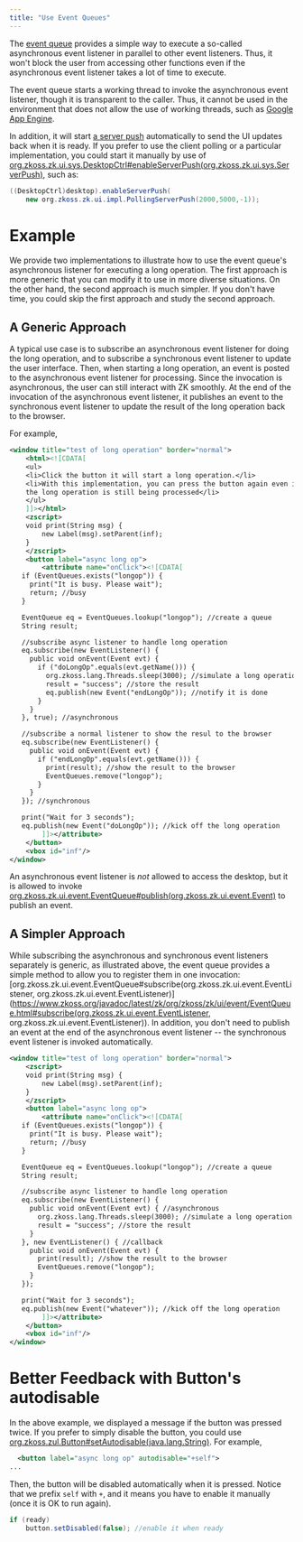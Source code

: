 ```yaml
---
title: "Use Event Queues"
---
```




The [event queue]({{site.baseurl}}/zk_dev_ref/event_handling/event_queues)
provides a simple way to execute a so-called asynchronous event listener
in parallel to other event listeners. Thus, it won't block the user from
accessing other functions even if the asynchronous event listener takes
a lot of time to execute.

The event queue starts a working thread to invoke the asynchronous event
listener, though it is transparent to the caller. Thus, it cannot be
used in the environment that does not allow the use of working threads,
such as [Google App Engine](http://code.google.com/appengine/).

In addition, it will start [a server push]({{site.baseurl}}/zk_dev_ref/server_push/server_push) automatically to
send the UI updates back when it is ready. If you prefer to use the
client polling or a particular implementation, you could start it
manually by use of
[org.zkoss.zk.ui.sys.DesktopCtrl#enableServerPush(org.zkoss.zk.ui.sys.ServerPush)](https://www.zkoss.org/javadoc/latest/zk/org/zkoss/zk/ui/sys/DesktopCtrl.html#enableServerPush(org.zkoss.zk.ui.sys.ServerPush)),
such as:

```java
((DesktopCtrl)desktop).enableServerPush(
    new org.zkoss.zk.ui.impl.PollingServerPush(2000,5000,-1));
```

# Example

We provide two implementations to illustrate how to use the event
queue's asynchronous listener for executing a long operation. The first
approach is more generic that you can modify it to use in more diverse
situations. On the other hand, the second approach is much simpler. If
you don't have time, you could skip the first approach and study the
second approach.

## A Generic Approach

A typical use case is to subscribe an asynchronous event listener for
doing the long operation, and to subscribe a synchronous event listener
to update the user interface. Then, when starting a long operation, an
event is posted to the asynchronous event listener for processing. Since
the invocation is asynchronous, the user can still interact with ZK
smoothly. At the end of the invocation of the asynchronous event
listener, it publishes an event to the synchronous event listener to
update the result of the long operation back to the browser.

For example,

```xml
<window title="test of long operation" border="normal">
    <html><![CDATA[
    <ul>
    <li>Click the button it will start a long operation.</li>
    <li>With this implementation, you can press the button again even if
    the long operation is still being processed</li>
    </ul>
    ]]></html>
    <zscript>
    void print(String msg) {
        new Label(msg).setParent(inf);
    }
    </zscript>
    <button label="async long op">
        <attribute name="onClick"><![CDATA[
   if (EventQueues.exists("longop")) {
     print("It is busy. Please wait");
     return; //busy
   }

   EventQueue eq = EventQueues.lookup("longop"); //create a queue
   String result;

   //subscribe async listener to handle long operation
   eq.subscribe(new EventListener() {
     public void onEvent(Event evt) {
       if ("doLongOp".equals(evt.getName())) {
         org.zkoss.lang.Threads.sleep(3000); //simulate a long operation
         result = "success"; //store the result
         eq.publish(new Event("endLongOp")); //notify it is done
       }
     }
   }, true); //asynchronous

   //subscribe a normal listener to show the resul to the browser
   eq.subscribe(new EventListener() {
     public void onEvent(Event evt) {
       if ("endLongOp".equals(evt.getName())) {
         print(result); //show the result to the browser
         EventQueues.remove("longop");
       }
     }
   }); //synchronous

   print("Wait for 3 seconds");
   eq.publish(new Event("doLongOp")); //kick off the long operation
        ]]></attribute>
    </button>
    <vbox id="inf"/>
</window>
```

An asynchronous event listener is <i>not</i> allowed to access the
desktop, but it is allowed to invoke
[org.zkoss.zk.ui.event.EventQueue#publish(org.zkoss.zk.ui.event.Event)](https://www.zkoss.org/javadoc/latest/zk/org/zkoss/zk/ui/event/EventQueue.html#publish(org.zkoss.zk.ui.event.Event))
to publish an event.

## A Simpler Approach

While subscribing the asynchronous and synchronous event listeners
separately is generic, as illustrated above, the event queue provides a
simple method to allow you to register them in one invocation:
[org.zkoss.zk.ui.event.EventQueue#subscribe(org.zkoss.zk.ui.event.EventListener, org.zkoss.zk.ui.event.EventListener)](https://www.zkoss.org/javadoc/latest/zk/org/zkoss/zk/ui/event/EventQueue.html#subscribe(org.zkoss.zk.ui.event.EventListener, org.zkoss.zk.ui.event.EventListener)).
In addition, you don't need to publish an event at the end of the
asynchronous event listener -- the synchronous event listener is invoked
automatically.

```xml
<window title="test of long operation" border="normal">
    <zscript>
    void print(String msg) {
        new Label(msg).setParent(inf);
    }
    </zscript>
    <button label="async long op">
        <attribute name="onClick"><![CDATA[
   if (EventQueues.exists("longop")) {
     print("It is busy. Please wait");
     return; //busy
   }

   EventQueue eq = EventQueues.lookup("longop"); //create a queue
   String result;

   //subscribe async listener to handle long operation
   eq.subscribe(new EventListener() {
     public void onEvent(Event evt) { //asynchronous
       org.zkoss.lang.Threads.sleep(3000); //simulate a long operation
       result = "success"; //store the result
     }
   }, new EventListener() { //callback
     public void onEvent(Event evt) {
       print(result); //show the result to the browser
       EventQueues.remove("longop");
     }
   });

   print("Wait for 3 seconds");
   eq.publish(new Event("whatever")); //kick off the long operation
        ]]></attribute>
    </button>
    <vbox id="inf"/>
</window>
```

# Better Feedback with Button's autodisable

In the above example, we displayed a message if the button was pressed
twice. If you prefer to simply disable the button, you could use
[org.zkoss.zul.Button#setAutodisable(java.lang.String)](https://www.zkoss.org/javadoc/latest/zk/org/zkoss/zul/Button.html#setAutodisable(java.lang.String)).
For example,

```xml
  <button label="async long op" autodisable="+self">
...
```

Then, the button will be disabled automatically when it is pressed.
Notice that we prefix `self` with `+`, and it means you have to enable
it manually (once it is OK to run again).

```java
if (ready)
    button.setDisabled(false); //enable it when ready
```
